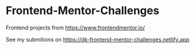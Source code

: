 # Frontend-Mentor-Challenges

Frontend projects from https://www.frontendmentor.io/

See my submitions on https://dk-frontend-mentor-challenges.netlify.app
